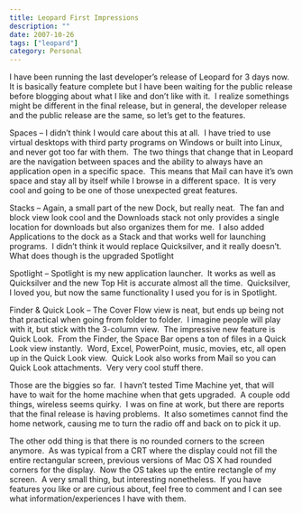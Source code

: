 ```yaml
---
title: Leopard First Impressions
description: ""
date: 2007-10-26
tags: ["leopard"]
category: Personal
---
```



<p>I have been running the last developer’s release of Leopard for 3 days now.&nbsp; It is basically feature complete but I have been waiting for the public release before blogging about what I like and don’t like with it.&nbsp; I realize somethings might be different in the final release, but in general, the developer release and the public release are the same, so let’s get to the features.</p>

<p>Spaces – I didn’t think I would care about this at all.&nbsp; I have tried to use virtual desktops with third party programs on Windows or built into Linux, and never got too far with them.&nbsp; The two things that change that in Leopard are the navigation between spaces and the ability to always have an application open in a specific space.&nbsp; This means that Mail can have it’s own space and stay all by itself while I browse in a different space.&nbsp; It is very cool and going to be one of those unexpected great features.</p>

<p>Stacks – Again, a small part of the new Dock, but really neat.&nbsp; The fan and block view look cool and the Downloads stack not only provides a single location for downloads but also organizes them for me.&nbsp; I also added Applications to the dock as a Stack and that works well for launching programs.&nbsp; I didn’t think it would replace Quicksilver, and it really doesn’t.&nbsp; What does though is the upgraded Spotlight</p>

<p>Spotlight – Spotlight is my new application launcher.&nbsp; It works as well as Quicksilver and the new Top Hit is accurate almost all the time.&nbsp; Quicksilver, I loved you, but now the same functionality I used you for is in Spotlight.</p>

<p>Finder &amp; Quick Look – The Cover Flow view is neat, but ends up being not that practical when going from folder to folder.&nbsp; I imagine people will play with it, but stick with the 3-column view.&nbsp; The impressive new feature is Quick Look.&nbsp; From the Finder, the Space Bar opens a ton of files in a Quick Look view instantly.&nbsp; Word, Excel, PowerPoint, music, movies, etc, all open up in the Quick Look view.&nbsp; Quick Look also works from Mail so you can Quick Look attachments.&nbsp; Very very cool stuff there.</p>

<p>Those are the biggies so far.&nbsp; I havn’t tested Time Machine yet, that will have to wait for the home machine when that gets upgraded.&nbsp; A couple odd things, wireless seems quirky.&nbsp; I was on fine at work, but there are reports that the final release is having problems.&nbsp; It also sometimes cannot find the home network, causing me to turn the radio off and back on to pick it up.</p>

<p>The other odd thing is that there is no rounded corners to the screen anymore.&nbsp; As was typical from a CRT where the display could not fill the entire rectangular screen, previous versions of Mac OS X had rounded corners for the display.&nbsp; Now the OS takes up the entire rectangle of my screen.&nbsp; A very small thing, but interesting nonetheless.&nbsp; If you have features you like or are curious about, feel free to comment and I can see what information/experiences I have with them.</p>
